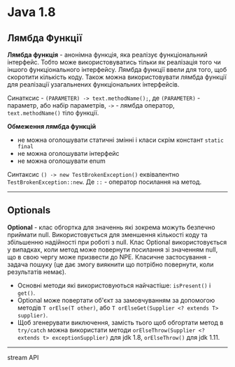 # Java 1.8

## Лямбда Функції
**Лямбда функція** - анонімна функція, яка реалізує функціональний інтерфейс. Тобто може використовуватись тільки як реалізація того чи іншого функціонального інтерфейсу. Лямбда функції ввели для того, щоб скоротити кількість коду. Також можна використовувати лямбда функції для реалізації узагальнених функціональних інтерфейсів.

Синатксис - `(PARAMETER) -> text.methodName();`, де `(PARAMETER)` - параметр, або набір параметрів,  `->` - лямбда оператор, `text.methodName()` тіло функції.

**Обмеження лямбда функцій**
* не можна оголошувати статичні змінні і класи скрім констант `static final`
* не можна оголошувати інтерфейс
* не можна оголошувати enum

Синтаксис `() -> new TestBrokenException()` еквівалентно `TestBrokenException::new`. Де `::` - оператор посилання на метод.

---

## Optionals

**Optional** - клас обгортка для значеннь які зокрема можуть безпечно приймати null. Використовується для зменшення кількості коду та збільшенню надійності при роботі з null. Клас Optional використовується у випадках, коли метод може повернути посилання зі значенням null, що в свою чергу може призвести до NPE. Класичне застосування - задача пошуку (це дає змогу виякнити що потрібно повернути, коли результатів немає). 

* Основні методи які використовуються найчастіше: `isPresent()` і `get()`. 
* Optional може повертати об'єкт за замовчуванням за допомогою методів `T orElse(T other)`, або `T orElseGet(Supplier <? extends T> supplier)`. 
* Щоб згенерувати виключення, замість тього щоб обгортати метод в `try/catch` можна використати методи `orElseThrow(Supplier <? extends t> exceptionSupplier)` для jdk 1.8, `orElseThrow()` для jdk 1.11.

---
stream API